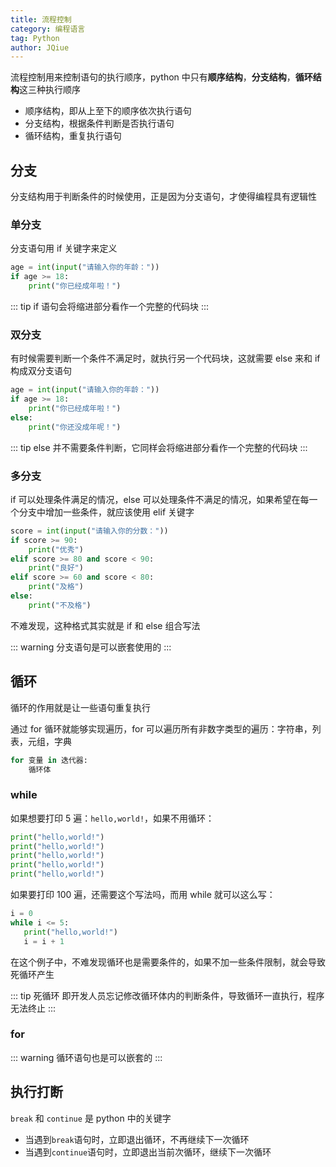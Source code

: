 ```yaml
---
title: 流程控制
category: 编程语言
tag: Python
author: JQiue
---
```


流程控制用来控制语句的执行顺序，python 中只有**顺序结构**，**分支结构**，**循环结构**这三种执行顺序

+ 顺序结构，即从上至下的顺序依次执行语句
+ 分支结构，根据条件判断是否执行语句
+ 循环结构，重复执行语句

## 分支

分支结构用于判断条件的时候使用，正是因为分支语句，才使得编程具有逻辑性

### 单分支

分支语句用 if 关键字来定义

```python
age = int(input("请输入你的年龄："))
if age >= 18:
    print("你已经成年啦！")
```

::: tip
if 语句会将缩进部分看作一个完整的代码块
:::

### 双分支

有时候需要判断一个条件不满足时，就执行另一个代码块，这就需要 else 来和 if 构成双分支语句

```python
age = int(input("请输入你的年龄："))
if age >= 18:
    print("你已经成年啦！")
else:
    print("你还没成年呢！")
```

::: tip
else 并不需要条件判断，它同样会将缩进部分看作一个完整的代码块
:::

### 多分支

if 可以处理条件满足的情况，else 可以处理条件不满足的情况，如果希望在每一个分支中增加一些条件，就应该使用 elif 关键字

```python
score = int(input("请输入你的分数："))
if score >= 90:
    print("优秀")
elif score >= 80 and score < 90:
    print("良好")
elif score >= 60 and score < 80:
    print("及格")
else:
    print("不及格")
```

不难发现，这种格式其实就是 if 和 else 组合写法

::: warning
分支语句是可以嵌套使用的
:::

## 循环

循环的作用就是让一些语句重复执行

通过 for 循环就能够实现遍历，for 可以遍历所有非数字类型的遍历：字符串，列表，元组，字典

```python
for 变量 in 迭代器:
    循环体
```

### while

如果想要打印 5 遍：`hello,world!`，如果不用循环：

```python
print("hello,world!")
print("hello,world!")
print("hello,world!")
print("hello,world!")
print("hello,world!")
```

如果要打印 100 遍，还需要这个写法吗，而用 while 就可以这么写：

```python
i = 0
while i <= 5:
   print("hello,world!")
   i = i + 1
```

在这个例子中，不难发现循环也是需要条件的，如果不加一些条件限制，就会导致死循环产生

::: tip 死循环
即开发人员忘记修改循环体内的判断条件，导致循环一直执行，程序无法终止
:::

### for

::: warning
循环语句也是可以嵌套的
:::

## 执行打断

`break` 和 `continue` 是 python 中的关键字

+ 当遇到`break`语句时，立即退出循环，不再继续下一次循环
+ 当遇到`continue`语句时，立即退出当前次循环，继续下一次循环
